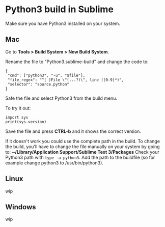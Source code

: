 Python3 build in Sublime
=========================
Make sure you have Python3 installed on your system.

Mac
----
Go to **Tools > Build System > New Build System**.

Rename the file to "Python3.sublime-build" and change the code to:

```
{
 "cmd": ["python3", "-u", "$file"],
 "file_regex": "^[ ]File \"(...?)\", line ([0-9]*)",
 "selector": "source.python"
}
```
Safe the file and select Python3 from the build menu. 

To try it out:
``` 
import sys
print(sys.version)
``` 
Save the file and press **CTRL-b** and it shows the correct version.

If it doesn't work you could use the complete path in the build. To change the build, you'll have to change the file manually on your system by going to: **~/Library/Application Support/Sublime Text 3/Packages**
Check your Python3 path with `type -a python3`. Add the path to the buildfile (so for example change python3 to /usr/bin/python3).

Linux
-----
wip

Windows
--------
wip
